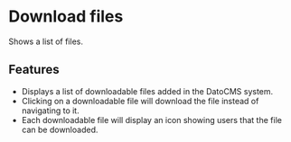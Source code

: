 # Download files

Shows a list of files.

## Features

- Displays a list of downloadable files added in the DatoCMS system.
- Clicking on a downloadable file will download the file instead of navigating to it.
- Each downloadable file will display an icon showing users that the file can be downloaded.
